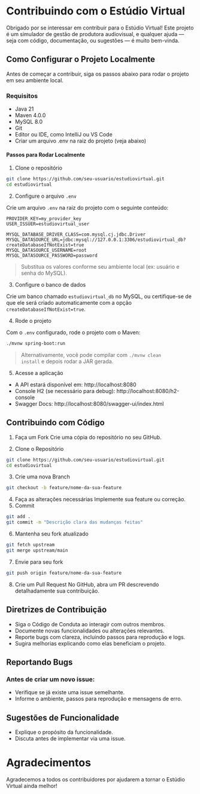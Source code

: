 # Contribuindo com o Estúdio Virtual
Obrigado por se interessar em contribuir para o Estúdio Virtual! Este projeto é um simulador de gestão de produtora audiovisual, e qualquer ajuda — seja com código, documentação, ou sugestões — é muito bem-vinda.

## Como Configurar o Projeto Localmente
Antes de começar a contribuir, siga os passos abaixo para rodar o projeto em seu ambiente local.

### Requisitos
- Java 21
- Maven 4.0.0
- MySQL 8.0
- Git
- Editor ou IDE, como IntelliJ ou VS Code
- Criar um arquivo .env na raiz do projeto (veja abaixo)

#### Passos para Rodar Localmente
1. Clone o repositório
``` bash
git clone https://github.com/seu-usuario/estudiovirtual.git
cd estudiovirtual
```
2. Configure o arquivo <code>.env</code>

Crie um arquivo <code>.env</code> na raiz do projeto com o seguinte conteúdo:
``` dotenv
PROVIDER_KEY=my_provider_key
USER_ISSUER=estudiovirtual_user

MYSQL_DATABASE_DRIVER_CLASS=com.mysql.cj.jdbc.Driver
MYSQL_DATASOURCE_URL=jdbc:mysql://127.0.0.1:3306/estudiovirtual_db?createDatabaseIfNotExist=true
MYSQL_DATASOURCE_USERNAME=root
MYSQL_DATASOURCE_PASSWORD=password
```
>Substitua os valores conforme seu ambiente local (ex: usuário e senha do MySQL).

3. Configure o banco de dados

Crie um banco chamado <code>estudiovirtual_db</code> no MySQL, ou certifique-se de que ele será criado automaticamente com a opção <code>createDatabaseIfNotExist=true</code>.

4. Rode o projeto

Com o <code>.env</code> configurado, rode o projeto com o Maven:
``` bash
./mvnw spring-boot:run
```
>Alternativamente, você pode compilar com <code>./mvnw clean install</code> e depois rodar a JAR gerada.

5. Acesse a aplicação

- A API estará disponível em: http://localhost:8080
- Console H2 (se necessário para debug): http://localhost:8080/h2-console
- Swagger Docs: http://localhost:8080/swagger-ui/index.html

## Contribuindo com Código
1. Faça um Fork
Crie uma cópia do repositório no seu GitHub.

2. Clone o Repositório
``` bash
git clone https://github.com/seu-usuario/estudiovirtual.git
cd estudiovirtual
```
3. Crie uma nova Branch
``` bash
git checkout -b feature/nome-da-sua-feature
```
4. Faça as alterações necessárias
Implemente sua feature ou correção.
5. Commit
```bash
git add .
git commit -m "Descrição clara das mudanças feitas"
```
6. Mantenha seu fork atualizado
``` bash
git fetch upstream
git merge upstream/main
```
7. Envie para seu fork
``` bash
git push origin feature/nome-da-sua-feature
```
8. Crie um Pull Request
No GitHub, abra um PR descrevendo detalhadamente sua contribuição.

## Diretrizes de Contribuição
- Siga o Código de Conduta ao interagir com outros membros.
- Documente novas funcionalidades ou alterações relevantes.
- Reporte bugs com clareza, incluindo passos para reprodução e logs.
- Sugira melhorias explicando como elas beneficiam o projeto.

## Reportando Bugs
### Antes de criar um novo issue:
- Verifique se já existe uma issue semelhante.
- Informe o ambiente, passos para reprodução e mensagens de erro.

## Sugestões de Funcionalidade
- Explique o propósito da funcionalidade.
- Discuta antes de implementar via uma issue.

# Agradecimentos
Agradecemos a todos os contribuidores por ajudarem a tornar o Estúdio Virtual ainda melhor!
